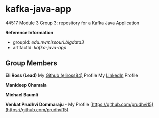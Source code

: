 # kafka-java-app
44517 Module 3 Group 3: repository for a Kafka Java Application

**Reference Information**
- groupId: *edu.nwmissouri.bigdata3*
- artifactId: *kafka-java-app*

## Group Members
**Eli Ross (Lead)**
My [Github (eliross84)](https://github.com/eliross84) Profile
My [LinkedIn](https://www.linkedin.com/in/eli-ross-4b409616b) Profile

**Manideep Chamala**

**Michael Baumli**

**Venkat Prudhvi Dommaraju** -
My Profile [https://github.com/prudhvi15](https://github.com/prudhvi15)
